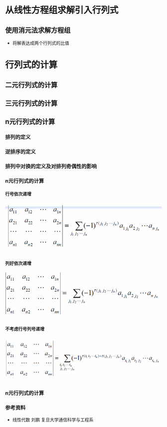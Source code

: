 # 从线性方程组求解引入行列式
## 使用消元法求解方程组
  * 将解表达成两个行列式的比值
   
# 行列式的计算
## 二元行列式的计算
## 三元行列式的计算
## n元行列式的计算
### 排列的定义
### 逆排序的定义
### 排列中对换的定义及对排列奇偶性的影响
### n元行列式的计算
#### 行号依次递增
![Det](detRow.png)
#### 列好依次递增
![Det](detCol.png)
#### 不考虑行号列号递增
![Det](det.png)
### n元行列式的计算


### 参考资料
 * 线性代数 刘鹏 复旦大学通信科学与工程系
